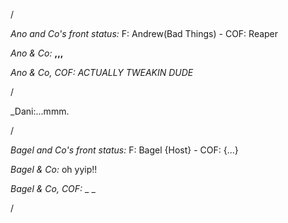 /

*Ano and Co's front status:* F: Andrew(Bad Things)  - COF: Reaper

_Ano & Co:_ **,,,**

_Ano & Co, COF:_ _ACTUALLY TWEAKIN DUDE_

/

_Dani:...mmm.

/

*Bagel and Co's front status:* F: Bagel {Host} - COF: {...}

_Bagel & Co:_ oh yyip!!

_Bagel & Co, COF:_ _ _

/
